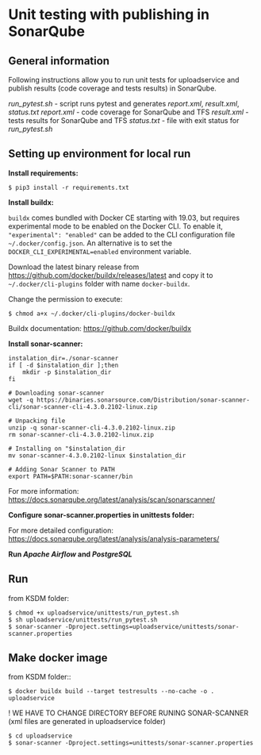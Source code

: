 Unit testing with publishing in SonarQube
=========================================

General information
-------------------
Following instructions allow you to run unit tests for uploadservice and publish results (code coverage and tests results) in SonarQube.

*run_pytest.sh* - script runs pytest and generates *report.xml*, *result.xml*, *status.txt*
*report.xml* - code coverage for SonarQube and TFS
*result.xml* - tests results for SonarQube and TFS
*status.txt* - file with exit status for *run_pytest.sh*

Setting up environment for local run
------------------------------------

**Install requirements:**

    $ pip3 install -r requirements.txt

**Install buildx:**

`buildx` comes bundled with Docker CE starting with 19.03, but requires experimental mode to be enabled on the Docker CLI.
To enable it, `"experimental": "enabled"` can be added to the CLI configuration file `~/.docker/config.json`. An alternative is to set the `DOCKER_CLI_EXPERIMENTAL=enabled` environment variable.

Download the latest binary release from https://github.com/docker/buildx/releases/latest and copy it to `~/.docker/cli-plugins` folder with name `docker-buildx`.

Change the permission to execute:

    $ chmod a+x ~/.docker/cli-plugins/docker-buildx
   
Buildx documentation: https://github.com/docker/buildx

**Install sonar-scanner:**

```
instalation_dir=./sonar-scanner
if [ -d $instalation_dir ];then
    mkdir -p $instalation_dir
fi

# Downloading sonar-scanner
wget -q https://binaries.sonarsource.com/Distribution/sonar-scanner-cli/sonar-scanner-cli-4.3.0.2102-linux.zip

# Unpacking file
unzip -q sonar-scanner-cli-4.3.0.2102-linux.zip
rm sonar-scanner-cli-4.3.0.2102-linux.zip

# Installing on "$instalation_dir
mv sonar-scanner-4.3.0.2102-linux $instalation_dir

# Adding Sonar Scanner to PATH
export PATH=$PATH:sonar-scanner/bin
```
For more information: https://docs.sonarqube.org/latest/analysis/scan/sonarscanner/
    
**Configure sonar-scanner.properties in unittests folder:**

For more detailed configuration: https://docs.sonarqube.org/latest/analysis/analysis-parameters/
    
**Run *Apache Airflow* and *PostgreSQL***

Run
---------
from KSDM folder:

    $ chmod +x uploadservice/unittests/run_pytest.sh 
    $ sh uploadservice/unittests/run_pytest.sh
    $ sonar-scanner -Dproject.settings=uploadservice/unittests/sonar-scanner.properties

Make docker image
-----------------

from KSDM folder::

    $ docker buildx build --target testresults --no-cache -o . uploadservice

! WE HAVE TO CHANGE DIRECTORY BEFORE RUNING SONAR-SCANNER (xml files are generated in uploadservice folder)

    $ cd uploadservice
    $ sonar-scanner -Dproject.settings=unittests/sonar-scanner.properties
